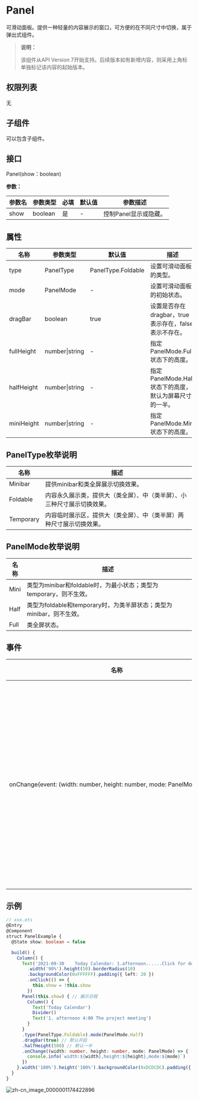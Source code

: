 # Panel

可滑动面板。提供一种轻量的内容展示的窗口，可方便的在不同尺寸中切换，属于弹出式组件。

>  **说明：**
>
>  该组件从API Version 7开始支持。后续版本如有新增内容，则采用上角标单独标记该内容的起始版本。


## 权限列表

无


## 子组件

可以包含子组件。


## 接口

Panel(show：boolean)

**参数：**

| 参数名  | 参数类型    | 必填   | 默认值  | 参数描述          |
| ---- | ------- | ---- | ---- | ------------- |
| show | boolean | 是    | -    | 控制Panel显示或隐藏。 |

## 属性

| 名称       | 参数类型       | 默认值             | 描述                                                   |
| ---------- | -------------- | ------------------ | ------------------------------------------------------ |
| type       | PanelType      | PanelType.Foldable | 设置可滑动面板的类型。                                 |
| mode       | PanelMode      | -                  | 设置可滑动面板的初始状态。                             |
| dragBar    | boolean        | true               | 设置是否存在dragbar，true表示存在，false表示不存在。   |
| fullHeight | number\|string | -                  | 指定PanelMode.Full状态下的高度。                       |
| halfHeight | number\|string | -                  | 指定PanelMode.Half状态下的高度，默认为屏幕尺寸的一半。 |
| miniHeight | number\|string | -                  | 指定PanelMode.Mini状态下的高度。                       |

## PanelType枚举说明

| 名称        | 描述                                   |
| --------- | ------------------------------------ |
| Minibar   | 提供minibar和类全屏展示切换效果。                 |
| Foldable  | 内容永久展示类，提供大（类全屏）、中（类半屏）、小三种尺寸展示切换效果。 |
| Temporary | 内容临时展示区，提供大（类全屏）、中（类半屏）两种尺寸展示切换效果。   |

## PanelMode枚举说明

| 名称   | 描述                                       |
| ---- | ---------------------------------------- |
| Mini | 类型为minibar和foldable时，为最小状态；类型为temporary，则不生效。 |
| Half | 类型为foldable和temporary时，为类半屏状态；类型为minibar，则不生效。 |
| Full | 类全屏状态。                                   |

## 事件

| 名称                                                         | 功能描述                                                     |
| ------------------------------------------------------------ | ------------------------------------------------------------ |
| onChange(event:&nbsp;(width:&nbsp;number,&nbsp;height:&nbsp;number,&nbsp;mode:&nbsp;PanelMode)&nbsp;=&gt;&nbsp;void) | 当可滑动面板发生状态变化时触发，&nbsp;返回的height值为内容区高度值，当dragbar属性为true时，panel本身的高度值为dragbar高度加上内容区高度。 |


## 示例

```ts
// xxx.ets
@Entry
@Component
struct PanelExample {
  @State show: boolean = false

  build() {
    Column() {
      Text('2021-09-30    Today Calendar: 1.afternoon......Click for details')
        .width('90%').height(50).borderRadius(10)
        .backgroundColor(0xFFFFFF).padding({ left: 20 })
        .onClick(() => {
          this.show = !this.show
        })
      Panel(this.show) { // 展示日程
        Column() {
          Text('Today Calendar')
          Divider()
          Text('1. afternoon 4:00 The project meeting')
        }
      }
      .type(PanelType.Foldable).mode(PanelMode.Half)
      .dragBar(true) // 默认开启
      .halfHeight(500) // 默认一半
      .onChange((width: number, height: number, mode: PanelMode) => {
        console.info(`width:${width},height:${height},mode:${mode}`)
      })
    }.width('100%').height('100%').backgroundColor(0xDCDCDC).padding({ top: 5 })
  }
}
```

![zh-cn_image_0000001174422896](figures/zh-cn_image_0000001174422896.gif)
